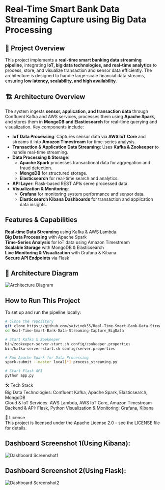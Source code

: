# Real-Time Smart Bank Data Streaming Capture using Big Data Processing

## 📌 Project Overview
This project implements a **real-time smart banking data streaming pipeline**, integrating **IoT, big data technologies, and real-time analytics** to process, store, and visualize transaction and sensor data efficiently. The architecture is designed to handle large-scale financial data streams, ensuring **low latency, scalability, and high availability**.

## 🏗️ Architecture Overview
The system ingests **sensor, application, and transaction data** through Confluent Kafka and AWS services, processes them using **Apache Spark**, and stores them in **MongoDB and Elasticsearch** for real-time querying and visualization. Key components include:
- **IoT Data Processing**: Captures sensor data via **AWS IoT Core** and streams it into **Amazon Timestream** for time-series analysis.
- **Transaction & Application Data Streaming**: Uses **Kafka & Zookeeper** to handle real-time streaming.
- **Data Processing & Storage**: 
  - **Apache Spark** processes transactional data for aggregation and fraud detection.
  - **MongoDB** for structured storage.
  - **Elasticsearch** for real-time search and analytics.
- **API Layer**: Flask-based REST APIs serve processed data.
- **Visualization & Monitoring**:
  - **Grafana** for monitoring system performance and sensor data.
  - **Elasticsearch Kibana Dashboards** for transaction and application data insights.

## Features & Capabilities
**Real-time Data Streaming** using Kafka & AWS Lambda  
**Big Data Processing** with Apache Spark  
**Time-Series Analysis** for IoT data using Amazon Timestream  
**Scalable Storage** with MongoDB & Elasticsearch  
**Live Monitoring & Visualization** with Grafana & Kibana  
**Secure API Endpoints** via Flask  

## 📌 Architecture Diagram
![Architecture Diagram](Architecture.png)

## How to Run This Project
To set up and run the pipeline locally:

```bash
# Clone the repository
git clone https://github.com/saivivek55/Real-Time-Smart-Bank-Data-Streaming-Capture_BigData.git
cd Real-Time-Smart-Bank-Data-Streaming-Capture_BigData

# Start Kafka & Zookeeper
bin/zookeeper-server-start.sh config/zookeeper.properties
bin/kafka-server-start.sh config/server.properties

# Run Apache Spark for Data Processing
spark-submit --master local[*] process_streaming.py

# Start Flask API
python app.py
```

🛠️ Tech Stack                                                                                                                                                                                                                                        
Big Data Technologies: Confluent Kafka, Apache Spark, Elasticsearch, MongoDB                                                                                                                                                                       
Cloud & IoT Services: AWS Lambda, AWS IoT Core, Amazon Timestream                                                                                                                                                                                          
Backend & API: Flask, Python 
Visualization & Monitoring: Grafana, Kibana                                                                                                                                                                                                                      

📄 License                                                                                                                                                                                                                                                    
This project is licensed under the Apache License 2.0 - see the LICENSE file for details.

## Dashboard Screenshot 1(Using Kibana):
![Dashboard Screenshot1](Dashboard%20using%20Kibana.png)  
## Dashboard Screenshot 2(Using Flask): 
![Dashboard Screenshot2](Data%20Generation%20from%20Mobile%20using%20Flask.png)
